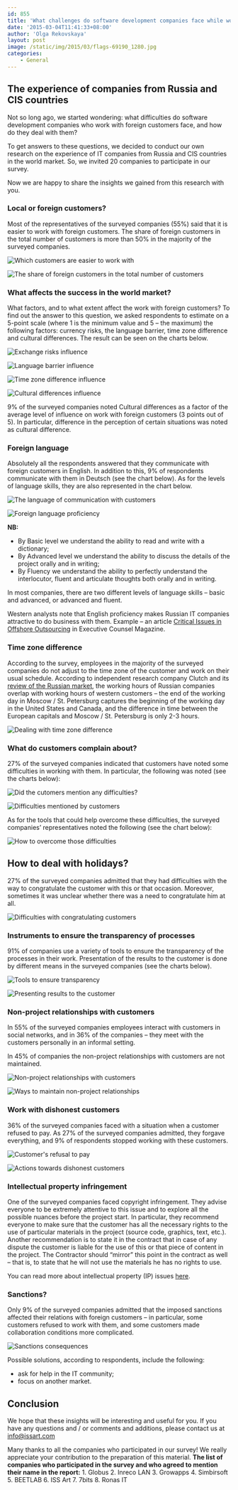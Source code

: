 ```yaml
---
id: 855
title: 'What challenges do software development companies face while working with foreign customers?'
date: '2015-03-04T11:41:33+08:00'
author: 'Olga Rekovskaya'
layout: post
image: /static/img/2015/03/flags-69190_1280.jpg
categories:
    - General
---
```


## The experience of companies from Russia and CIS countries

Not so long ago, we started wondering: what difficulties do software development companies who work with foreign customers face, and how do they deal with them?

To get answers to these questions, we decided to conduct our own research on the experience of IT companies from Russia and CIS countries in the world market. So, we invited 20 companies to participate in our survey.

Now we are happy to share the insights we gained from this research with you.

### Local or foreign customers?

Most of the representatives of the surveyed companies (55%) said that it is easier to work with foreign customers. The share of foreign customers in the total number of customers is more than 50% in the majority of the surveyed companies.

![](/static/img/2015/03/image001.png "Which customers are easier to work with")

![The share of foreign customers in the total number of customers ](/static/img/2015/03/image003.png)

### What affects the success in the world market?

What factors, and to what extent affect the work with foreign customers? To find out the answer to this question, we asked respondents to estimate on a 5-point scale (where 1 is the minimum value and 5 – the maximum) the following factors: currency risks, the language barrier, time zone difference and cultural differences. The result can be seen on the charts below.

![Exchange risks influence](/static/img/2015/03/image005.png)

![Language barrier influence](/static/img/2015/03/image011.png)

![Time zone difference influence](/static/img/2015/03/image007.png)

![Cultural differences influence](/static/img/2015/03/image009.png)

9% of the surveyed companies noted Cultural differences as a factor of the average level of influence on work with foreign customers (3 points out of 5). In particular, difference in the perception of certain situations was noted as cultural difference.

### Foreign language

Absolutely all the respondents answered that they communicate with foreign customers in English. In addition to this, 9% of respondents communicate with them in Deutsch (see the chart below). As for the levels of language skills, they are also represented in the chart below.

![The language of communication with customers](/static/img/2015/03/image013.png)

![Foreign language proficiency](/static/img/2015/03/image015.png)

**NB:**

- By Basic level we understand the ability to read and write with a dictionary;
- By Advanced level we understand the ability to discuss the details of the project orally and in writing;
- By Fluency we understand the ability to perfectly understand the interlocutor, fluent and articulate thoughts both orally and in writing.

In most companies, there are two different levels of language skills – basic and advanced, or advanced and fluent.

Western analysts note that English proficiency makes Russian IT companies attractive to do business with them. Example – an article [Critical Issues in Offshore Outsourcing](http://www.techlaw.org/wp-content/uploads/2010/07/Haynes-and-Boone-Executive-Counsel-Magazine-Critical-Issues-in-Offshore-Outsourcing.pdf) in Executive Counsel Magazine.

### Time zone difference

According to the survey, employees in the majority of the surveyed companies do not adjust to the time zone of the customer and work on their usual schedule. According to independent research company Clutch and its [review of the Russian market](https://clutch.co/outsourcing-location/russia), the working hours of Russian companies overlap with working hours of western customers – the end of the working day in Moscow / St. Petersburg captures the beginning of the working day in the United States and Canada, and the difference in time between the European capitals and Moscow / St. Petersburg is only 2-3 hours.

![Dealing with time zone difference](/static/img/2015/03/image017.png)

### What do customers complain about?

27% of the surveyed companies indicated that customers have noted some difficulties in working with them. In particular, the following was noted (see the charts below):

![Did the cutomers mention any difficulties?](/static/img/2015/03/image019.png)

![Difficulties mentioned by customers](/static/img/2015/03/image021.png)

As for the tools that could help overcome these difficulties, the surveyed companies’ representatives noted the following (see the chart below):

![How to overcome those difficulties](/static/img/2015/03/image023.png)

## How to deal with holidays?

27% of the surveyed companies admitted that they had difficulties with the way to congratulate the customer with this or that occasion. Moreover, sometimes it was unclear whether there was a need to congratulate him at all.

![Difficulties with congratulating customers](/static/img/2015/03/image025.png)

### Instruments to ensure the transparency of processes

91% of companies use a variety of tools to ensure the transparency of the processes in their work. Presentation of the results to the customer is done by different means in the surveyed companies (see the charts below).

![Tools to ensure transparency](/static/img/2015/03/image027.png)

![Presenting results to the customer](/static/img/2015/03/image029.png)

### Non-project relationships with customers

In 55% of the surveyed companies employees interact with customers in social networks, and in 36% of the companies – they meet with the customers personally in an informal setting.

In 45% of companies the non-project relationships with customers are not maintained.

![Non-project relationships with customers](/static/img/2015/03/image031.png)

![Ways to maintain non-project relationships](/static/img/2015/03/image033.png)

### Work with dishonest customers

36% of the surveyed companies faced with a situation when a customer refused to pay. As 27% of the surveyed companies admitted, they forgave everything, and 9% of respondents stopped working with these customers.

![Customer's refusal to pay](/static/img/2015/03/image035.png)

![Actions towards dishonest customers](/static/img/2015/03/image037.png)

### Intellectual property infringement

One of the surveyed companies faced copyright infringement. They advise everyone to be extremely attentive to this issue and to explore all the possible nuances before the project start. In particular, they recommend everyone to make sure that the customer has all the necessary rights to the use of particular materials in the project (source code, graphics, text, etc.). Another recommendation is to state it in the contract that in case of any dispute the customer is liable for the use of this or that piece of content in the project. The Contractor should “mirror” this point in the contract as well – that is, to state that he will not use the materials he has no rights to use.

You can read more about intellectual property (IP) issues [here](http://www.issart.com/blog/intellectual-property-issues-software-development/).

### Sanctions?

Only 9% of the surveyed companies admitted that the imposed sanctions affected their relations with foreign customers – in particular, some customers refused to work with them, and some customers made collaboration conditions more complicated.

![Sanctions consequences](/static/img/2015/03/image039.png)

Possible solutions, according to respondents, include the following:

- ask for help in the IT community;
- focus on another market.

## Conclusion

We hope that these insights will be interesting and useful for you. If you have any questions and / or comments and additions, please contact us at info@issart.com

Many thanks to all the companies who participated in our survey! We really appreciate your contribution to the preparation of this material.
**The list of companies who participated in the survey and who agreed to mention their name in the report:**
1\. Globus
2\. Inreco LAN
3\. Growapps
4\. Simbirsoft
5\. BEETLAB
6\. ISS Art
7\. 7bits
8\. Ronas IT